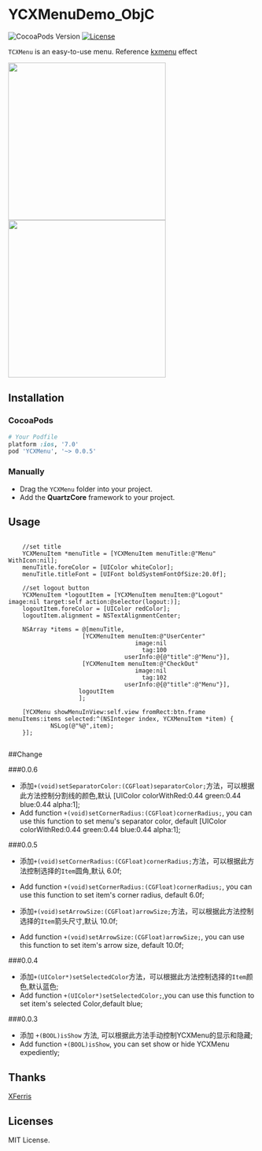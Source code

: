 # YCXMenuDemo_ObjC
![CocoaPods Version](https://img.shields.io/cocoapods/v/YCXMenu.svg?style=flat)
[![License](https://img.shields.io/github/license/aster0id/YCXMenuDemo_ObjC.svg?style=flat)](https://github.com/Aster0id/YCXMenuDemo_ObjC/blob/master/LICENSE)

`TCXMenu` is an easy-to-use menu. Reference [kxmenu](https://github.com/kolyvan/kxmenu/) effect

<img src="https://github.com/Aster0id/YCXMenuDemo_ObjC/blob/master/Assets/YCXMenuDemo_ObjC_img1.gif" width="320">
<img src="https://github.com/Aster0id/YCXMenuDemo_ObjC/blob/master/Assets/YCXMenuDemo_ObjC_img2.gif" width="320">


## Installation

### CocoaPods

```ruby
# Your Podfile
platform :ios, '7.0'
pod 'YCXMenu', '~> 0.0.5'
```

### Manually

* Drag the `YCXMenu` folder into your project.
* Add the **QuartzCore** framework to your project.


## Usage
```objc

	//set title
	YCXMenuItem *menuTitle = [YCXMenuItem menuTitle:@"Menu" WithIcon:nil];
	menuTitle.foreColor = [UIColor whiteColor];
	menuTitle.titleFont = [UIFont boldSystemFontOfSize:20.0f];
        
	//set logout button
	YCXMenuItem *logoutItem = [YCXMenuItem menuItem:@"Logout" image:nil target:self action:@selector(logout:)];
	logoutItem.foreColor = [UIColor redColor];
	logoutItem.alignment = NSTextAlignmentCenter;
        
	NSArray *items = @[menuTitle,
					 [YCXMenuItem menuItem:@"UserCenter"
                                    image:nil
                                      tag:100
                                 userInfo:@{@"title":@"Menu"}],
					 [YCXMenuItem menuItem:@"CheckOut"
                                    image:nil
                                      tag:102
                                 userInfo:@{@"title":@"Menu"}],
                    logoutItem
                    ];

	[YCXMenu showMenuInView:self.view fromRect:btn.frame menuItems:items selected:^(NSInteger index, YCXMenuItem *item) {
            NSLog(@"%@",item);
	}];
	
```

##Change

###0.0.6

- 添加`+(void)setSeparatorColor:(CGFloat)separatorColor;`方法，可以根据此方法控制分割线的颜色,默认 [UIColor colorWithRed:0.44 green:0.44 blue:0.44 alpha:1];
- Add function `+(void)setCornerRadius:(CGFloat)cornerRadius;`, you can use this function to set menu's separator color, default [UIColor colorWithRed:0.44 green:0.44 blue:0.44 alpha:1];

###0.0.5

- 添加`+(void)setCornerRadius:(CGFloat)cornerRadius;`方法，可以根据此方法控制选择的`Item`圆角,默认 6.0f;
- Add function `+(void)setCornerRadius:(CGFloat)cornerRadius;`, you can use this function to set item's corner radius, default 6.0f;

- 添加`+(void)setArrowSize:(CGFloat)arrowSize;`方法，可以根据此方法控制选择的`Item`箭头尺寸,默认 10.0f;
- Add function `+(void)setArrowSize:(CGFloat)arrowSize;`, you can use this function to set item's arrow size, default 10.0f;

###0.0.4

- 添加`+(UIColor*)setSelectedColor`方法，可以根据此方法控制选择的`Item`颜色,默认蓝色;
- Add function `+(UIColor*)setSelectedColor;`,you can use this function to set item's selected Color,default blue;

###0.0.3

- 添加 `+(BOOL)isShow` 方法, 可以根据此方法手动控制YCXMenu的显示和隐藏;
- Add function `+(BOOL)isShow`, you can set show or hide YCXMenu expediently;


## Thanks

[XFerris](https://github.com/XFerris)


## Licenses

MIT License.

